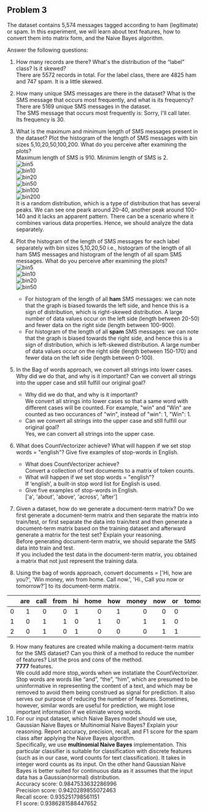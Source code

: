 ## Problem 3

The dataset contains 5,574 messages tagged according to ham (legitimate) or spam. In this 
experiment, we will learn about text features, how to convert them into matrix form, and the 
Naive Bayes algorithm. 

Answer the following questions: 
1. How many records are there? What's the distribution of the “label” class? Is it skewed? 
   <br>
   There are 5572 records in total. For the label class, there are 4825 ham and 747 spam. It is a little skewed.
2. How many unique SMS messages are there in the dataset? What is the SMS message that 
occurs most frequently, and what is its frequency? <br>
There are 5169 unique SMS messages in the dataset.<br>
The SMS message that occurs most frequently is: Sorry, I'll call later. <br>
Its frequency is 30.

3. What is the maximum and minimum length of SMS messages present in the dataset? Plot 
the histogram of the length of SMS messages with bin sizes 5,10,20,50,100,200. What do 
you perceive after examining the plots? <br>
Maximum length of SMS is 910. Minimim length of SMS is 2. <br>
![bin5](./Experiment%203/binsize_5.png) <br>
![bin10](./Experiment%203/binsize_10.png)<br>
![bin20](./Experiment%203/binsize_20.png)<br>
![bin50](./Experiment%203/binsize_50.png)<br>
![bin100](./Experiment%203/binsize_100.png)<br>
![bin200](./Experiment%203/binsize_200.png)<br>
It is a random distribution, which is a type of distribution that has several peaks. We can see one peark around 20-40, another peak around 100-140 and it lacks an apparent pattern. There can be a scenario where it combines various data properties. Hence, we should analyze the data separately.
4. Plot the histogram of the length of SMS messages for each label separately with bin sizes 
5,10,20,50 i.e., histogram of the length of all ham SMS messages and histogram of the 
length of all spam SMS messages. What do you perceive after examining the plots? <br>
![bin5](./Experiment%203/label_bin5.png) <br>
![bin10](./Experiment%203/label_bin10.png)<br>
![bin20](./Experiment%203/label_bin20.png)<br>
![bin50](./Experiment%203/label_bin50.png)<br>
   - For histogram of the length of all **ham** SMS messages:
    we can note that the graph is biased towards the left side, and hence this is a sign of distribution, which is right-skewed distribution. A large number of data values occur on the left side (length between 20-50) and fewer data on the right side (length between 100-900). 
   - For histogram of the length of all **spam** SMS messages:
     we can note that the graph is biased towards the right side, and hence this is a sign of distribution, which is left-skewed distribution. A large number of data values occur on the right side (length between 150-170) and fewer data on the left side (length between 0-100). <br>
5. In the Bag of words approach, we convert all strings into lower cases. Why did we do 
that, and why is it important? Can we convert all strings into the upper case and still 
fulfill our original goal? 
    - Why did we do that, and why is it important? <br>
        We convert all strings into lower cases so that a same word with different cases will be counted. For example, "win" and "Win" are counted as two occurances of "win", instead of "win": 1, "Win": 1. 
    - Can we convert all strings into the upper case and still fulfill our original goal? <br>
        Yes, we can convert all strings into the upper case.
6. What does CountVectorizer achieve? What will happen if we set stop words = "english"? 
Give five examples of stop-words in English. <br>
    - What does CountVectorizer achieve? <br>
        Convert a collection of text documents to a matrix of token counts.
    - What will happen if we set stop words = "english"? <br>
         If ‘english’, a built-in stop word list for English is used. 
    - Give five examples of stop-words in English. <br>
        ['a',
           'about',
           'above',
           'across',
           'after']
7. Given a dataset, how do we generate a document-term matrix? Do we first generate a 
document-term matrix and then separate the matrix into train/test, or first separate the 
data into train/test and then generate a document-term matrix based on the training 
dataset and afterward generate a matrix for the test set? Explain your reasoning. <br>
Before generating document-term matrix, we should separate the SMS data into train and test. <br>
 If you included the test data in the document-term matrix, you obtained a matrix that not just represent the training data. 
8. Using the bag of words approach, convert documents = ['Hi, how are you?', 'Win money, 
win from home. Call now.', 'Hi., Call you now or tomorrow?'] to its document-term 
matrix. <br>

|   | are | call | from | hi | home | how | money | now | or | tomorrow | win | you |
|--:|----:|-----:|-----:|---:|-----:|----:|------:|----:|---:|---------:|----:|----:|
| 0 |   1 |    0 |    0 |  1 |    0 |   1 |     0 |   0 |  0 |        0 |   0 |   1 |
| 1 |   0 |    1 |    1 |  0 |    1 |   0 |     1 |   1 |  0 |        0 |   2 |   0 |
| 2 |   0 |    1 |    0 |  1 |    0 |   0 |     0 |   1 |  1 |        1 |   0 |   1 |

9. How many features are created while making a document-term matrix for the SMS 
dataset? Can you think of a method to reduce the number of features? List the pros and 
cons of the method. <br>
**7777** features. <br>
 We could add more stop_words when we instatiate the CountVectorizer. Stop words are words like “and”, “the”, “him”, which are presumed to be uninformative in representing the content of a text, and which may be removed to avoid them being construed as signal for prediction. It also serves our purpose of reducing the number of features. Sometimes, however, similar words are useful for prediction, we might lose important information if we elimiate wrong words. 
10.  For our input dataset, which Naive Bayes model should we use, Gaussian Naive Bayes or 
Multinomial Naive Bayes? Explain your reasoning. Report accuracy, precision, recall, 
and F1 score for the spam class after applying the Naive Bayes algorithm.<br>
Specifically, we use **multinomial Naive Bayes** implementation. This particular classifier is suitable for classification with discrete features (such as in our case, word counts for text classification). It takes in integer word counts as its input. On the other hand Gaussian Naive Bayes is better suited for continuous data as it assumes that the input data has a Gaussian(normal) distribution. <br>
Accuracy score: 0.9847533632286996 <br>
Precision score: 0.9420289855072463 <br>
Recall score: 0.935251798561151<br>
F1 score: 0.9386281588447652